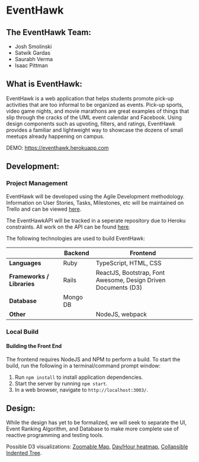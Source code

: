 # EventHawk

## The EventHawk Team:
* Josh Smolinski
* Satwik Gardas
* Saurabh Verma
* Isaac Pittman

## What is EventHawk:

EventHawk is a web application that helps students promote pick-up activities that are too informal to be organized as events. Pick-up sports, video game nights, and movie marathons are great examples of things that slip through the cracks of the UML event calendar and Facebook. Using design components such as upvoting, filters, and ratings, EventHawk provides a familiar and lightweight way to showcase the dozens of small meetups already happening on campus.

DEMO: https://eventhawk.herokuapp.com

## Development:

### Project Management

EventHawk will be developed using the Agile Development methodology. Information on User Stories, Tasks, Milestones, etc will be maintained on Trello and can be viewed [here](https://trello.com/b/2QY2nsVj/eventhawk). 

The EventHawkAPI will be tracked in a seperate repository due to Heroku constraints. All work on the API can be found [here](https://github.com/jsmo93/EventHawkAPI).

The following technologies are used to build EventHawk:

| | Backend | Frontend |
| --- | --- | --- |
| **Languages** | Ruby | TypeScript, HTML, CSS |
| **Frameworks / Libraries** | Rails | ReactJS, Bootstrap, Font Awesome, Design Driven Documents (D3) |
| **Database** | Mongo DB ||
| **Other** | | NodeJS, webpack |

### Local Build

#### Building the Front End

The frontend requires NodeJS and NPM to perform a build. To start the build, run the following in a terminal/command prompt window:

 1. Run `npm install` to install application dependencies.
 2. Start the server by running `npm start`.
 3. In a web browser, navigate to `http://localhost:3003/`.

## Design:

While the design has yet to be formalized, we will seek to separate the UI, Event Ranking Algorithm, and Database to make more complete use of reactive programming and testing tools.

Possible D3 visualizations: [Zoomable Map](https://bl.ocks.org/mbostock/2206590), [Day/Hour heatmap](http://bl.ocks.org/tjdecke/5558084), [Collapsible Indented Tree](https://bl.ocks.org/mbostock/1093025).
